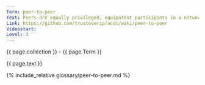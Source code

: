 ```yaml
---
Term: peer-to-peer
Text: Peers are equally privileged, equipotent participants in a network
Link: https://github.com/trustoverip/acdc/wiki/peer-to-peer
Videostart: 
Level: 3
---
```


{{ page.collection }} - {{ page.Term }}

   {{ page.text }}

{% include_relative glossary/peer-to-peer.md %}
